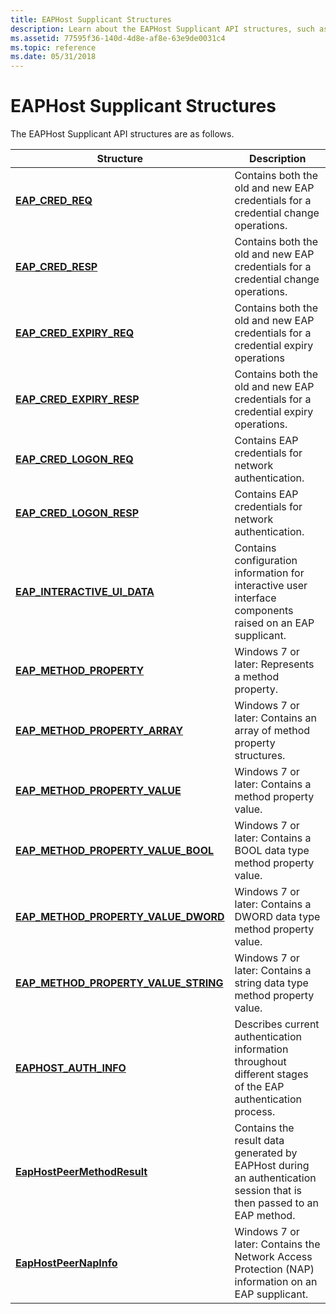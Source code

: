 ```yaml
---
title: EAPHost Supplicant Structures
description: Learn about the EAPHost Supplicant API structures, such as EAP\_CRED\_REQ and EAP\_METHOD\_PROPERTY\_ARRAY.
ms.assetid: 77595f36-140d-4d8e-af8e-63e9de0031c4
ms.topic: reference
ms.date: 05/31/2018
---
```


# EAPHost Supplicant Structures

The EAPHost Supplicant API structures are as follows.



| Structure                                                                        | Description                                                                                                          |
|----------------------------------------------------------------------------------|----------------------------------------------------------------------------------------------------------------------|
| [**EAP\_CRED\_REQ**](eap-cred-req.md)                                           | Contains both the old and new EAP credentials for a credential change operations.                                    |
| [**EAP\_CRED\_RESP**](eap-cred-resp.md)                                         | Contains both the old and new EAP credentials for a credential change operations.                                    |
| [**EAP\_CRED\_EXPIRY\_REQ**](/windows/desktop/api/eaptypes/ns-eaptypes-eap_cred_expiry_req)                            | Contains both the old and new EAP credentials for a credential expiry operations                                     |
| [**EAP\_CRED\_EXPIRY\_RESP**](/previous-versions/windows/desktop/legacy/bb530539(v=vs.85))                      | Contains both the old and new EAP credentials for a credential expiry operations.                                    |
| [**EAP\_CRED\_LOGON\_REQ**](eap-cred-logon-req.md)                              | Contains EAP credentials for network authentication.                                                                 |
| [**EAP\_CRED\_LOGON\_RESP**](eap-cred-logon-resp.md)                            | Contains EAP credentials for network authentication.                                                                 |
| [**EAP\_INTERACTIVE\_UI\_DATA**](/windows/desktop/api/eaptypes/ns-eaptypes-eap_interactive_ui_data)                    | Contains configuration information for interactive user interface components raised on an EAP supplicant.            |
| [**EAP\_METHOD\_PROPERTY**](/windows/desktop/api/EapTypes/ns-eaptypes-eap_method_property)                             | Windows 7 or later: Represents a method property.                                                                    |
| [**EAP\_METHOD\_PROPERTY\_ARRAY**](/windows/desktop/api/EapTypes/ns-eaptypes-eap_method_property_array)                | Windows 7 or later: Contains an array of method property structures.                                                 |
| [**EAP\_METHOD\_PROPERTY\_VALUE**](/previous-versions/windows/desktop/api/EapTypes/ns-eaptypes-eap_method_property_value)                | Windows 7 or later: Contains a method property value.                                                                |
| [**EAP\_METHOD\_PROPERTY\_VALUE\_BOOL**](/windows/desktop/api/EapTypes/ns-eaptypes-eap_method_property_value_bool)     | Windows 7 or later: Contains a BOOL data type method property value.                                                 |
| [**EAP\_METHOD\_PROPERTY\_VALUE\_DWORD**](/windows/desktop/api/EapTypes/ns-eaptypes-eap_method_property_value_dword)   | Windows 7 or later: Contains a DWORD data type method property value.                                                |
| [**EAP\_METHOD\_PROPERTY\_VALUE\_STRING**](/windows/desktop/api/EapTypes/ns-eaptypes-eap_method_property_value_string) | Windows 7 or later: Contains a string data type method property value.                                               |
| [**EAPHOST\_AUTH\_INFO**](/windows/desktop/api/eaphostpeertypes/ns-eaphostpeertypes-eaphost_auth_info)                                 | Describes current authentication information throughout different stages of the EAP authentication process.          |
| [**EapHostPeerMethodResult**](/windows/win32/api/eaphostpeertypes/ns-eaphostpeertypes-eaphostpeermethodresult)                       | Contains the result data generated by EAPHost during an authentication session that is then passed to an EAP method. |
| [**EapHostPeerNapInfo**](/windows/win32/api/eaphostpeertypes/ns-eaphostpeertypes-eaphostpeermethodresult)                            | Windows 7 or later: Contains the Network Access Protection (NAP) information on an EAP supplicant.                   |



 

 

 
